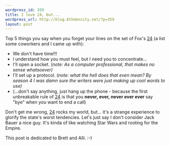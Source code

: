 ```yaml
--- 
wordpress_id: 359
title: I love 24, but...
wordpress_url: http://blog.6thdensity.net/?p=359
layout: post
---
```

Top 5 things you say when you forget your lines on the set of Fox's <a href="http://www.fox.com/24/">24</a> (a list some coworkers and I came up with):
<ul>
	<li>We don't have time!!!</li>
	<li>I understand how you must feel, but I need you to concentrate...</li>
	<li>I'll open a socket. (<em>note: As a computer professional, that makes no sense whatsoever)</em></li>
	<li>I'll set up a protocol. (<em>note: what the hell does that even mean? By season 4 I was damn sure the writers were just making up cool words to use)</em></li>
	<li>(...don't say anything, just hang up the phone - because the first unbreakable rule of <a href="http://www.fox.com/24/">24</a> is that you <strong>never, ever, never ever ever </strong>say "bye" when you want to end a call)</li>
</ul>
Don't get me wrong, <a href="http://www.fox.com/24/">24</a> rocks my world, but... it's a strange experience to glorify the state's worst tendencies. Let's just say I don't consider Jack Bauer a nice guy. It's kinda of like watching Star Wars and rooting for the Empire.

This post is dedicated to Brett and Alli. :-)
